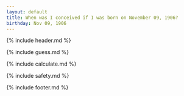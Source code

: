 ```yaml
---
layout: default
title: When was I conceived if I was born on November 09, 1906?
birthday: Nov 09, 1906
---
```


{% include header.md %}

{% include guess.md %}

{% include calculate.md %}

{% include safety.md %}

{% include footer.md %}




